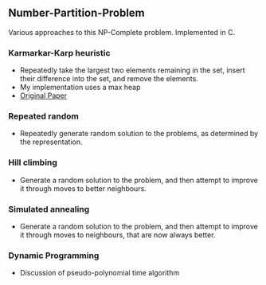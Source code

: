 ## Number-Partition-Problem
Various approaches to this NP-Complete problem. Implemented in C.

### Karmarkar-Karp heuristic
- Repeatedly take the largest two elements remaining in the set, insert their difference into the set, and remove the elements.
- My implementation uses a max heap
- [Original Paper](http://ijcai.org/Proceedings/09/Papers/096.pdf)

### Repeated random
- Repeatedly generate random solution to the problems, as determined by the representation.

### Hill climbing
- Generate a random solution to the problem, and then attempt to improve it through moves to better neighbours.

### Simulated annealing
- Generate a random solution to the problem, and then attempt to improve it through moves to neighbours, that are now always better.

### Dynamic Programming
- Discussion of pseudo-polynomial time algorithm
